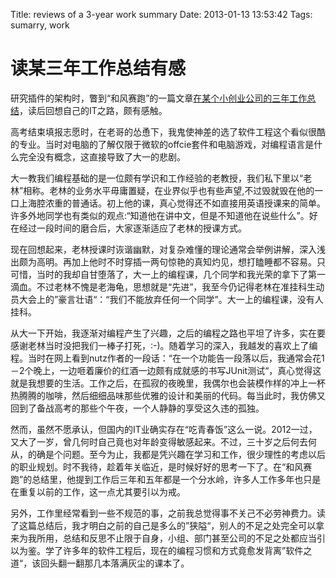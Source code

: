 Title: reviews of a 3-year work summary
Date: 2013-01-13 13:53:42
Tags: sumarry, work

[1]: http://www.blogjava.net/jianggouben/archive/2013/01/03/iamjohnli.html

# 读某三年工作总结有感

研究插件的架构时，瞥到“和风赛跑”的一篇文章[在某个小创业公司的三年工作总结][1]，读后回想自己的IT之路，颇有感触。

高考结束填报志愿时，在老哥的怂恿下，我鬼使神差的选了软件工程这个看似很酷的专业。当时对电脑的了解仅限于微软的offcie套件和电脑游戏，对编程语言是什么完全没有概念，这直接导致了大一的悲剧。

大一教我们编程基础的是一位颇有学识和工作经验的老教授，我们私下里以“老林”相称。老林的业务水平毋庸置疑，在业界似乎也有些声望,不过毁就毁在他的一口上海腔浓重的普通话。初上他的课，真心觉得还不如直接用英语授课来的简单。许多外地同学也有类似的观点:“知道他在讲中文，但是不知道他在说些什么”。好在经过一段时间的磨合后，大家逐渐适应了老林的授课方式。

现在回想起来，老林授课时诙谐幽默，对复杂难懂的理论通常会举例讲解，深入浅出颇为高明。再加上他时不时穿插一两句惊艳的真知灼见，想打瞌睡都不容易。只可惜，当时的我却自甘堕落了，大一上的编程课，几个同学和我光荣的拿下了第一滴血。不过老林不愧是老海龟，思想就是“先进”，我至今仍记得老林在准挂科生动员大会上的”豪言壮语“：“我们不能放弃任何一个同学”。大一上的编程课，没有人挂科。

从大一下开始，我逐渐对编程产生了兴趣，之后的编程之路也平坦了许多，实在要感谢老林当时没把我们一棒子打死，:-)。随着学习的深入，我越发的喜欢上了编程。当时在网上看到nutz作者的一段话：“在一个功能告一段落以后，我通常会花1－2个晚上，一边咂着廉价的红酒一边颇有成就感的书写JUnit测试“，真心觉得这就是我想要的生活。工作之后，在孤寂的夜晚里，我偶尔也会装模作样的冲上一杯热腾腾的咖啡，然后细细品味那些优雅的设计和美丽的代码。每当此时，我仿佛又回到了备战高考的那些个午夜，一个人静静的享受这久违的孤独。

然而，虽然不愿承认，但国内的IT业确实存在“吃青春饭”这么一说。2012一过，又大了一岁，曾几何时自己竟也对年龄变得敏感起来。不过，三十岁之后何去何从，的确是个问题。至今为止，我都是凭兴趣在学习和工作，很少理性的考虑以后的职业规划。时不我待，趁着年关临近，是时候好好的思考一下了。在“和风赛跑”的总结里，他提到工作后三年和五年都是一个分水岭，许多人工作多年也只是在重复以前的工作，这一点尤其要引以为戒。

另外，工作里经常看到一些不规范的事，之前我总觉得事不关己不必劳神费力。读了这篇总结后，我才明白之前的自己是多么的”狭隘“，别人的不足之处完全可以拿来为我所用，总结和反思不止限于自身，小组、部门甚至公司的不足之处都应当引以为鉴。学了许多年的软件工程后，现在的编程习惯和方式竟愈发背离”软件之道“，该回头翻一翻那几本落满灰尘的课本了。
